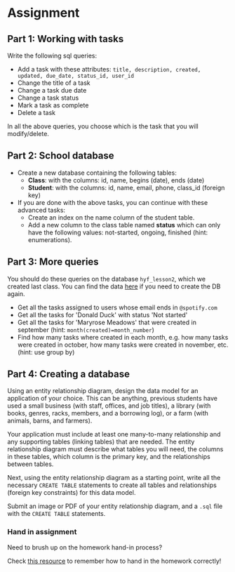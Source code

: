 # Assignment

## Part 1: Working with tasks

Write the following sql queries:

- Add a task with these attributes: `title, description, created, updated, due_date, status_id, user_id`
- Change the title of a task
- Change a task due date
- Change a task status
- Mark a task as complete
- Delete a task

In all the above queries, you choose which is the task that you will modify/delete.

## Part 2: School database

- Create a new database containing the following tables:
  - **Class**: with the columns: id, name, begins (date), ends (date)
  - **Student**: with the columns: id, name, email, phone, class_id (foreign key)
- If you are done with the above tasks, you can continue with these advanced tasks:
  - Create an index on the name column of the student table.
  - Add a new column to the class table named **status** which can only have the following values: not-started, ongoing, finished (hint: enumerations).

## Part 3: More queries

You should do these queries on the database `hyf_lesson2`, which we created last class.
You can find the data [here](lesson2-data.sql) if you need to create the DB again.

- Get all the tasks assigned to users whose email ends in `@spotify.com`
- Get all the tasks for 'Donald Duck' with status 'Not started'
- Get all the tasks for 'Maryrose Meadows' that were created in september (hint: `month(created)=month_number`)
- Find how many tasks where created in each month, e.g. how many tasks were created in october, how many tasks were created in november, etc. (hint: use group by)

## Part 4: Creating a database

Using an entity relationship diagram, design the data model for an application of your choice. This can be anything, previous students have used a small business (with staff, offices, and job titles), a library (with books, genres, racks, members, and a borrowing log), or a farm (with animals, barns, and farmers).

Your application must include at least one many-to-many relationship and any supporting tables (linking tables) that are needed. The entity relationship diagram must describe what tables you will need, the columns in these tables, which column is the primary key, and the relationships between tables.

Next, using the entity relationship diagram as a starting point, write all the necessary `CREATE TABLE` statements to create all tables and relationships (foreign key constraints) for this data model.

Submit an image or PDF of your entity relationship diagram, and a `.sql` file with the `CREATE TABLE` statements.

### Hand in assignment

Need to brush up on the homework hand-in process?

Check [this resource](https://github.com/HackYourFuture-CPH/Git/blob/main/homework-submission.md) to remember how to hand in the homework correctly!
